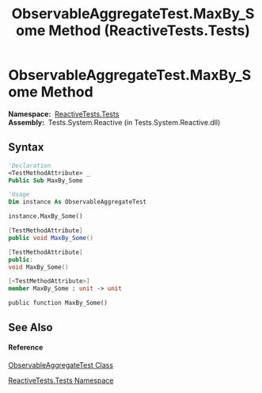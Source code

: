 ﻿---
title: ObservableAggregateTest.MaxBy_Some Method  (ReactiveTests.Tests)
TOCTitle: MaxBy_Some Method
ms:assetid: M:ReactiveTests.Tests.ObservableAggregateTest.MaxBy_Some
ms:mtpsurl: https://msdn.microsoft.com/en-us/library/reactivetests.tests.observableaggregatetest.maxby_some(v=VS.103)
ms:contentKeyID: 36619991
ms.date: 06/28/2011
mtps_version: v=VS.103
f1_keywords:
- ReactiveTests.Tests.ObservableAggregateTest.MaxBy_Some
dev_langs:
- CSharp
- JScript
- VB
- FSharp
- c++
---

# ObservableAggregateTest.MaxBy\_Some Method

**Namespace:**  [ReactiveTests.Tests](hh289046\(v=vs.103\).md)  
**Assembly:**  Tests.System.Reactive (in Tests.System.Reactive.dll)

## Syntax

``` vb
'Declaration
<TestMethodAttribute> _
Public Sub MaxBy_Some
```

``` vb
'Usage
Dim instance As ObservableAggregateTest

instance.MaxBy_Some()
```

``` csharp
[TestMethodAttribute]
public void MaxBy_Some()
```

``` c++
[TestMethodAttribute]
public:
void MaxBy_Some()
```

``` fsharp
[<TestMethodAttribute>]
member MaxBy_Some : unit -> unit 
```

``` jscript
public function MaxBy_Some()
```

## See Also

#### Reference

[ObservableAggregateTest Class](hh314823\(v=vs.103\).md)

[ReactiveTests.Tests Namespace](hh289046\(v=vs.103\).md)


